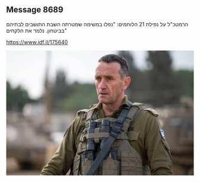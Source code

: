 ## Message 8689

הרמטכ"ל על נפילת 21 הלוחמים:
"נפלו במשימה שמטרתה השבת התושבים לבתיהם בביטחון. נלמד את הלקחים"

https://www.idf.il/175640

![Photo](./8689/8689_photo.jpg)
